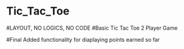 # Tic_Tac_Toe

#LAYOUT, NO LOGICS, NO CODE
#Basic Tic Tac Toe 2 Player Game

#Final Added functionality for diaplaying points earned so far

